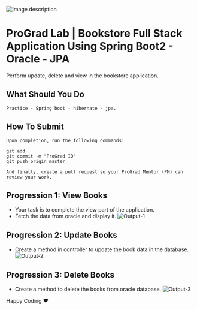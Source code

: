 ![Image description](https://i1.faceprep.in/ProGrad/face-logo-resized.png)

# ProGrad Lab | Bookstore Full Stack Application Using Spring Boot2 - Oracle - JPA

Perform update, delete and view in the bookstore application.

## What Should You Do
```
Practice - Spring boot - hibernate - jpa.
```

## How To Submit
```
Upon completion, run the following commands:

git add .
git commit -m "ProGrad ID"
git push origin master

And finally, create a pull request so your ProGrad Mentor (PM) can review your work.
```

## Progression 1: View Books
  - Your task is to complete the view part of the application. 
  - Fetch the data from oracle and display it.
![Output-1](https://i1.faceprep.in/ProGrad/book3.png)
## Progression 2: Update Books
  - Create a method in controller to update the book data in the database.
![Output-2](https://i1.faceprep.in/ProGrad/book2.png)
## Progression 3: Delete Books
 - Create a method to delete the books from oracle database.
 ![Output-3](https://i1.faceprep.in/ProGrad/book1.png)



Happy Coding ❤️
